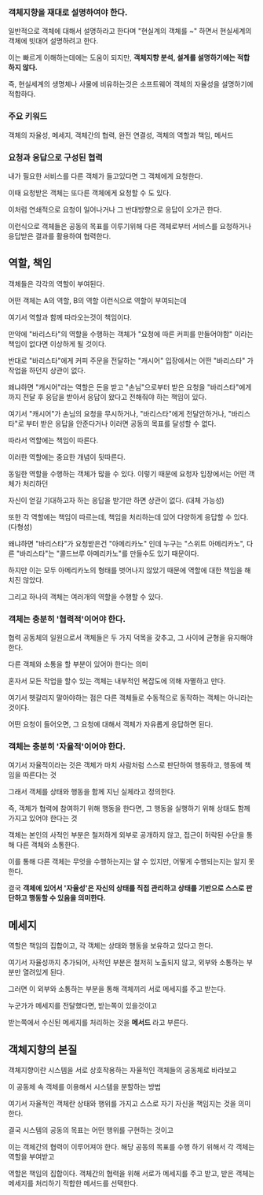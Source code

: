 ### 객체지향을 재대로 설명하여야 한다.

일반적으로 객체에 대해서 설명하라고 한다며 "현실계의 객체를 ~" 하면서 현실세계의 객체에 빗대어 설명하려고 한다.

이는 빠르게 이해하는데에는 도움이 되지만, **객체지향 분석, 설계를 설명하기에는 적합하지 않다.**

즉, 현실세계의 생명체나 사물에 비유하는것은 소프트웨어 객체의 자율성을 설명하기에 적합하다.

### 주요 키워드

객체의 자율성, 메세지, 객체간의 협력, 완전 연결성, 객체의 역할과 책임, 메서드

### 요청과 응답으로 구성된 협력

내가 필요한 서비스를 다른 객체가 들고있다면 그 객체에게 요청한다.

이때 요청받은 객체는 또다른 객체에게 요청할 수 도 있다.

이처럼 연쇄적으로 요청이 일어나거나 그 반대방향으로 응답이 오가곤 한다.

이런식으로 객체들은 공동의 목표를 이루기위해 다른 객체로부터 서비스를 요청하거나 응답받은 결과를 활용하여 협력한다.

## 역할, 책임

객체들은 각각의 역할이 부여된다.

어떤 객체는 A의 역할, B의 역할 이런식으로 역할이 부여되는데

여기서 역할과 함께 따라오는것이 책임이다.

만약에 "바리스타"의 역할을 수행하는 객체가 "요청에 따른 커피를 만들어야함" 이라는 책임이 없다면 이상하게 될 것이다.

반대로 "바리스타"에게 커피 주문을 전달하는 "캐시어" 입장에서는 어떤 "바리스타" 가 작업을 하던지 상관이 없다.

왜냐하면 "캐시어"라는 역할은 돈을 받고 "손님"으로부터 받은 요청을 "바리스타"에게까지 전달 후 응답을 받아서 응답이 왔다고 전해줘야 하는 책임이 있다.

여기서 "캐시어"가 손님의 요청을 무시하거나, "바리스타"에게 전달안하거나, "바리스타"로 부터 받은 응답을 안준다거나 이러면 공동의 목표를 달성할 수 없다.

따라서 역할에는 책임이 따른다.

이러한 역할에는 중요한 개념이 뒷따른다.

동일한 역할을 수행하는 객체가 많을 수 있다. 이렇기 때문에 요청자 입장에서는 어떤 객체가 처리하던

자신이 얻길 기대하고자 하는 응답을 받기만 하면 상관이 없다. (대체 가능성)

또한 각 역할에는 책임이 따르는데, 책임을 처리하는데 있어 다양하게 응답할 수 있다.(다형성)

왜냐하면 "바리스타"가 요청받은건 "아메리카노" 인데 누구는 "스위트 아메리카노", 다른 "바리스타"는 "콜드브루 아메리카노"를 만들수도 있기 때문이다.

하지만 이는 모두 아메리카노의 형태를 벗어나지 않았기 때문에 역할에 대한 책임을 해치진 않았다.

그리고 하나의 객체는 여러개의 역할을 수행할 수 있다.

### 객체는 충분히 '협력적'이어야 한다.

협력 공동체의 일원으로서 객체들은 두 가지 덕목을 갖추고, 그 사이에 균형을 유지해야한다.

다른 객체와 소통을 할 부분이 있어야 한다는 의미

혼자서 모든 작업을 할수 있는 객체는 내부적인 복잡도에 의해 자멸하고 만다.

여기서 헷갈리지 말아야하는 점은 다른 객체들로 수동적으로 동작하는 객체는 아니라는것이다.

어떤 요청이 들어오면, 그 요청에 대해서 객체가 자유롭게 응답하면 된다.

### 객체는 충분히 '자율적'이어야 한다.

여기서 자율적이라는 것은 객체가 마치 사람처럼 스스로 판단하여 행동하고, 행동에 책임을 따른다는 것

그래서 객체를 상태와 행동을 함께 지닌 실체라고 정의한다.

즉, 객체가 협력에 참여하기 위해 행동을 한다면, 그 행동을 실행하기 위해 상태도 함께 가지고 있어야 한다는 것

객체는 본인의 사적인 부분은 철저하게 외부로 공개하지 않고, 접근이 허락된 수단을 통해 다른 객체와 소통한다.

이를 통해 다른 객체는 무엇을 수행하는지는 알 수 있지만, 어떻게 수행되는지는 알지 못한다.

결국 **객체에 있어서 '자율성'은 자신의 상태를 직접 관리하고 상태를 기반으로 스스로 판단하고 행동할 수 있음을 의미한다.**

## 메세지

역할은 책임의 집합이고, 각 객체는 상태와 행동을 보유하고 있다고 한다.

여기서 자율성까지 추가되어, 사적인 부분은 철저히 노출되지 않고, 외부와 소통하는 부분만 열려있게 된다.

그러면 이 외부와 소통하는 부분을 통해 객체끼리 서로 메세지를 주고 받는다.

누군가가 메세지를 전달했다면, 받는쪽이 있을것이고

받는쪽에서 수신된 메세지를 처리하는 것을 **메서드** 라고 부른다.

## 객체지향의 본질

객체지향이란 시스템을 서로 상호작용하는 자율적인 객체들의 공동체로 바라보고

이 공동체 속 객체를 이용해서 시스템을 분할하는 방법

여기서 자율적인 객체란 상태와 행위를 가지고 스스로 자기 자신을 책임지는 것을 의미한다.

결국 시스템의 공동의 목표는 어떤 행위를 구현하는 것이고

이는 객체간의 협력이 이루어져야 한다. 해당 공동의 목표를 수행 하기 위해서 각 객체는 역할을 부여받고

역할은 책임의 집합이다. 객체간의 협력을 위해 서로가 메세지를 주고 받고, 받은 객체는 메세지를 처리하기 적합한 메서드를 선택한다.
